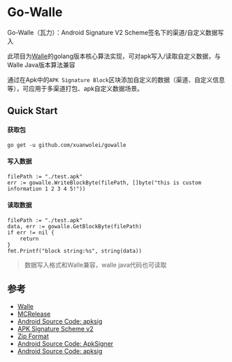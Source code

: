 # Go-Walle

Go-Walle（瓦力）：Android Signature V2 Scheme签名下的渠道/自定义数据写入

此项目为[Walle](https://github.com/Meituan-Dianping/walle)的golang版本核心算法实现，可对apk写入/读取自定义数据，与Walle Java版本算法兼容

通过在Apk中的`APK Signature Block`区块添加自定义的数据（渠道、自定义信息等），可应用于多渠道打包、apk自定义数据场景。

## Quick Start
#### 获取包
```
go get -u github.com/xuanwolei/gowalle
```

#### 写入数据
```
filePath := "./test.apk"
err := gowalle.WriteBlockByte(filePath, []byte("this is custom information 1 2 3 4 5!"))
```

#### 读取数据
```
filePath := "./test.apk"
data, err := gowalle.GetBlockByte(filePath)
if err != nil {
    return
}
fmt.Printf("block string:%s", string(data))
```
> 数据写入格式和Walle兼容，walle java代码也可读取

## 参考
* [Walle](https://github.com/Meituan-Dianping/walle)
* [MCRelease](https://github.com/LeoExer/MCRelease)
* [Android Source Code: apksig](https://android.googlesource.com/platform/tools/apksig/)
* [APK Signature Scheme v2](https://source.android.com/security/apksigning/v2.html)
* [Zip Format](https://en.wikipedia.org/wiki/Zip_(file_format))
* [Android Source Code: ApkSigner](https://android.googlesource.com/platform/build/+/8740e9d)
* [Android Source Code: apksig](https://android.googlesource.com/platform/tools/apksig/)
